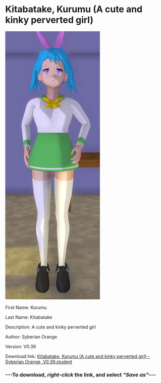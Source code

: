 # Kitabatake, Kurumu (A cute and kinky perverted girl)

<img src = "https://raw.githubusercontent.com/Arbiter1223/Daigaku-Gurashi-Custom-Students/master/Students/Files/Kitabatake%2C%20Kurumu%20(A%20cute%20and%20kinky%20perverted%20girl).png">

First Name: Kurumu

Last Name: Kitabatake

Description: A cute and kinky perverted girl

Author: Syberian Orange

Version: V0.39

Download link: <a href="https://raw.githubusercontent.com/Arbiter1223/Daigaku-Gurashi-Custom-Students/master/Students/Files/Kitabatake%2C%20Kurumu%20(A%20cute%20and%20kinky%20perverted%20girl)%20-%20Syberian%20Orange%2C%20V0.39.student">Kitabatake, Kurumu (A cute and kinky perverted girl) - Syberian Orange, V0.39.student</a>

### ---**To download, _right-click_ the link, and select _"Save as"_**---
